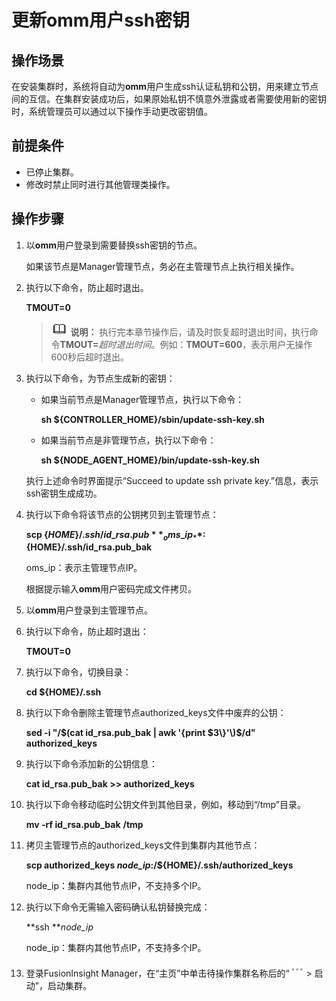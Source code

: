# 更新omm用户ssh密钥<a name="admin_guide_000285"></a>

## 操作场景<a name="zh-cn_topic_0263899573_sf62891bac17a4dd785446d1aef7f7476"></a>

在安装集群时，系统将自动为**omm**用户生成ssh认证私钥和公钥，用来建立节点间的互信。在集群安装成功后，如果原始私钥不慎意外泄露或者需要使用新的密钥时，系统管理员可以通过以下操作手动更改密钥值。

## 前提条件<a name="zh-cn_topic_0263899573_scf3c6e2c94eb46c6a60fdc315ec05d94"></a>

-   已停止集群。
-   修改时禁止同时进行其他管理类操作。

## 操作步骤<a name="zh-cn_topic_0263899573_s9df9c34615cb4efe868908100ab20071"></a>

1.  以**omm**用户登录到需要替换ssh密钥的节点。

    如果该节点是Manager管理节点，务必在主管理节点上执行相关操作。

2.  执行以下命令，防止超时退出。

    **TMOUT=0**

    >![](public_sys-resources/icon-note.gif) **说明：** 
    >执行完本章节操作后，请及时恢复超时退出时间，执行命令**TMOUT=**_超时退出时间_。例如：**TMOUT=600**，表示用户无操作600秒后超时退出。

3.  执行以下命令，为节点生成新的密钥：

    -   如果当前节点是Manager管理节点，执行以下命令：

        **sh $\{CONTROLLER\_HOME\}/sbin/update-ssh-key.sh**

    -   如果当前节点是非管理节点，执行以下命令：

        **sh $\{NODE\_AGENT\_HOME\}/bin/update-ssh-key.sh**

    执行上述命令时界面提示“Succeed to update ssh private key.”信息，表示ssh密钥生成成功。


1.  执行以下命令将该节点的公钥拷贝到主管理节点：

    **scp $\{HOME\}/.ssh/id\_rsa.pub **_oms\_ip_**:$\{HOME\}/.ssh/id\_rsa.pub\_bak**

    oms\_ip：表示主管理节点IP。

    根据提示输入**omm**用户密码完成文件拷贝。

2.  以**omm**用户登录到主管理节点。
3.  执行以下命令，防止超时退出：

    **TMOUT=0**

4.  执行以下命令，切换目录：

    **cd $\{HOME\}/.ssh**

5.  执行以下命令删除主管理节点authorized\_keys文件中废弃的公钥：

    **sed -i "/$\(cat id\_rsa.pub\_bak | awk '\{print $3\}'\)$/d" authorized\_keys**

6.  执行以下命令添加新的公钥信息：

    **cat id\_rsa.pub\_bak \>\> authorized\_keys**

7.  执行以下命令移动临时公钥文件到其他目录，例如，移动到“/tmp”目录。

    **mv -rf id\_rsa.pub\_bak** **/tmp**

8.  拷贝主管理节点的authorized\_keys文件到集群内其他节点：

    **scp authorized\_keys **_node\_ip_**:/$\{HOME\}/.ssh/authorized\_keys**

    node\_ip：集群内其他节点IP，不支持多个IP。

9.  执行以下命令无需输入密码确认私钥替换完成：

    **ssh **_node\_ip_

    node\_ip：集群内其他节点IP，不支持多个IP。

10. 登录FusionInsight Manager，在“主页”中单击待操作集群名称后的“![](figures/zh-cn_image_0263899299.png)  \> 启动”，启动集群。

